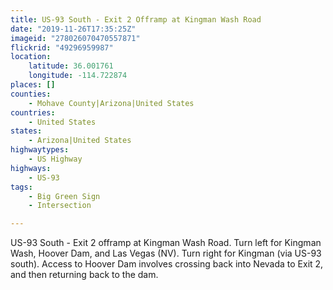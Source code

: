 ```yaml
---
title: US-93 South - Exit 2 Offramp at Kingman Wash Road
date: "2019-11-26T17:35:25Z"
imageid: "278026070470557871"
flickrid: "49296959987"
location:
    latitude: 36.001761
    longitude: -114.722874
places: []
counties:
    - Mohave County|Arizona|United States
countries:
    - United States
states:
    - Arizona|United States
highwaytypes:
    - US Highway
highways:
    - US-93
tags:
    - Big Green Sign
    - Intersection

---
```

US-93 South - Exit 2 offramp at Kingman Wash Road.  Turn left for Kingman Wash, Hoover Dam, and Las Vegas (NV).  Turn right for Kingman (via US-93 south).  Access to Hoover Dam involves crossing back into Nevada to Exit 2, and then returning back to the dam.